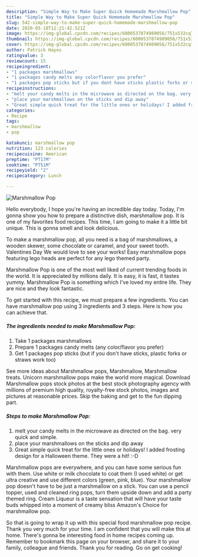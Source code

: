 ```yaml
---
description: "Simple Way to Make Super Quick Homemade Marshmallow Pop"
title: "Simple Way to Make Super Quick Homemade Marshmallow Pop"
slug: 542-simple-way-to-make-super-quick-homemade-marshmallow-pop
date: 2020-05-18T12:21:42.521Z
image: https://img-global.cpcdn.com/recipes/6000537874989056/751x532cq70/marshmallow-pop-recipe-main-photo.jpg
thumbnail: https://img-global.cpcdn.com/recipes/6000537874989056/751x532cq70/marshmallow-pop-recipe-main-photo.jpg
cover: https://img-global.cpcdn.com/recipes/6000537874989056/751x532cq70/marshmallow-pop-recipe-main-photo.jpg
author: Patrick Hayes
ratingvalue: 3
reviewcount: 15
recipeingredient:
- "1 packages marshmallows"
- "1 packages candy melts any colorflavor you prefer"
- "1 packages pop sticks but if you dont have sticks plastic forks or straws work too"
recipeinstructions:
- "melt your candy melts in the microwave as directed on the bag. very quick and simple."
- "place your marshmallows on the sticks and dip away"
- "Great simple quick treat for the little ones or holidays! I added frosting design for a Halloween theme. They were a hit! :-D"
categories:
- Recipe
tags:
- marshmallow
- pop

katakunci: marshmallow pop 
nutrition: 123 calories
recipecuisine: American
preptime: "PT17M"
cooktime: "PT51M"
recipeyield: "2"
recipecategory: Lunch

---
```



![Marshmallow Pop](https://img-global.cpcdn.com/recipes/6000537874989056/751x532cq70/marshmallow-pop-recipe-main-photo.jpg)

Hello everybody, I hope you're having an incredible day today. Today, I'm gonna show you how to prepare a distinctive dish, marshmallow pop. It is one of my favorites food recipes. This time, I am going to make it a little bit unique. This is gonna smell and look delicious.

To make a marshmallow pop, all you need is a bag of marshmallows, a wooden skewer, some chocolate or caramel, and your sweet tooth. Valentines Day We would love to see your works! Easy marshmallow pops featuring lego heads are perfect for any lego themed party.

Marshmallow Pop is one of the most well liked of current trending foods in the world. It is appreciated by millions daily. It is easy, it is fast, it tastes yummy. Marshmallow Pop is something which I've loved my entire life. They are nice and they look fantastic.


To get started with this recipe, we must prepare a few ingredients. You can have marshmallow pop using 3 ingredients and 3 steps. Here is how you can achieve that.

<!--inarticleads1-->

##### The ingredients needed to make Marshmallow Pop:

1. Take 1 packages marshmallows
1. Prepare 1 packages candy melts (any color/flavor you prefer)
1. Get 1 packages pop sticks (but if you don&#39;t have sticks, plastic forks or straws work too)


See more ideas about Marshmallow pops, Marshmallow, Marshmallow treats. Unicorn marshmallow pops make the world more magical. Download Marshmallow pops stock photos at the best stock photography agency with millions of premium high quality, royalty-free stock photos, images and pictures at reasonable prices. Skip the baking and get to the fun dipping part. 

<!--inarticleads2-->

##### Steps to make Marshmallow Pop:

1. melt your candy melts in the microwave as directed on the bag. very quick and simple.
1. place your marshmallows on the sticks and dip away
1. Great simple quick treat for the little ones or holidays! I added frosting design for a Halloween theme. They were a hit! :-D


Marshmallow pops are everywhere, and you can have some serious fun with them. Use white or milk chocolate to coat them (I used white) or get ultra creative and use different colors (green, pink, blue). Your marshmallow pop doesn&#39;t have to be just a marshmallow on a stick. You can use a pencil topper, used and cleaned ring pops, turn them upside down and add a party themed ring. Cream Liqueur is a taste sensation that will have your taste buds whipped into a moment of creamy bliss Amazon&#39;s Choice for marshmallow pop. 

So that is going to wrap it up with this special food marshmallow pop recipe. Thank you very much for your time. I am confident that you will make this at home. There's gonna be interesting food in home recipes coming up. Remember to bookmark this page on your browser, and share it to your family, colleague and friends. Thank you for reading. Go on get cooking!
